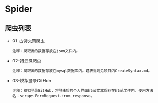 # Spider
## 爬虫列表 ##
* 01-古诗文网爬虫

	```
	注释：爬取出的数据存放在json文件内。
	```

* 02-猎云网爬虫

	```
	注释：爬取出的数据存放在mysql数据库内。建表规则见项目内CreateSyntax.md。
	```

* 03-模拟登录GitHub

	```
	注释：模拟登录GitHub，将登陆后的个人界面html文本保存在html文件内。使用方法名：scrapy.FormRequest.from_response。
	```

